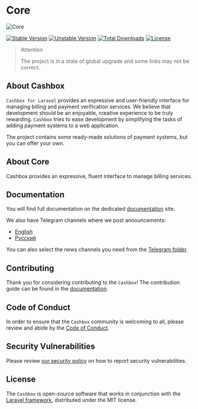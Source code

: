 # Core

![Core](https://preview.dragon-code.pro/cashbox/core.svg?brand=laravel&preposition=none)

[![Stable Version][badge_stable]][link_packagist]
[![Unstable Version][badge_unstable]][link_packagist]
[![Total Downloads][badge_downloads]][link_packagist]
[![License][badge_license]][link_license]

> Attention
>
> The project is in a state of global upgrade and some links may not be correct.

## About Cashbox

`Cashbox for Laravel` provides an expressive and user-friendly interface for managing billing and payment verification
services.
We believe that development should be an enjoyable, creative experience to be truly rewarding.
`Cashbox` tries to ease development by simplifying the tasks of adding payment systems to a web application.

The project contains some ready-made solutions of payment systems, but you can offer your own.

## About Core

Cashbox provides an expressive, fluent interface to manage billing services.

## Documentation

You will find full documentation on the dedicated [documentation](https://cashbox.city) site.

We also have Telegram channels where we post announcements:

- [English](https://t.me/dragon_code_news_en)
- [Русский](https://t.me/dragon_code_news)

You can also select the news channels you need from the [Telegram folder](https://t.me/addlist/FKmP70KKc7g2ZWMy).

## Contributing

Thank you for considering contributing to the `Cashbox`!
The contribution guide can be found in the [documentation](https://cashbox.city).

## Code of Conduct

In order to ensure that the `Cashbox` community is welcoming to all, please review and abide by
the [Code of Conduct](https://cashbox.city).

## Security Vulnerabilities

Please review [our security policy](https://cashbox.city) on how to report security vulnerabilities.

## License

The `Cashbox` is open-source software that works in conjunction with
the [Laravel framework](https://laravel.com/), distributed under the MIT license.


[badge_downloads]:      https://img.shields.io/packagist/dt/cashbox/core.svg?style=flat-square

[badge_license]:        https://img.shields.io/packagist/l/cashbox/core.svg?style=flat-square

[badge_stable]:         https://img.shields.io/github/v/release/cashbox/core?label=stable&style=flat-square

[badge_unstable]:       https://img.shields.io/badge/unstable-dev--main-orange?style=flat-square

[link_license]:         LICENSE

[link_packagist]:       https://packagist.org/packages/cashbox/core

